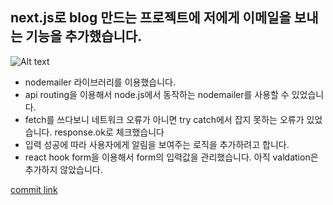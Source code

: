 ## next.js로 blog 만드는 프로젝트에 저에게 이메일을 보내는 기능을 추가했습니다.

![Alt text](email.gif)

- nodemailer 라이브러리를 이용했습니다.
- api routing을 이용해서 node.js에서 동작하는 nodemailer를 사용할 수 있었습니다.
- fetch를 쓰다보니 네트워크 오류가 아니면 try catch에서 잡지 못하는 오류가 있었습니다. response.ok로 체크했습니다
- 입력 성공에 따라 사용자에게 알림을 보여주는 로직을 추가하려고 합니다.
- react hook form을 이용해서 form의 입력값을 관리했습니다. 아직 valdation은 추가하지 않았습니다.

[commit link](https://github.com/DongjaJ/next-blog/commit/f0ba4588a7c3a8747143adde898b606b411ac1db)
